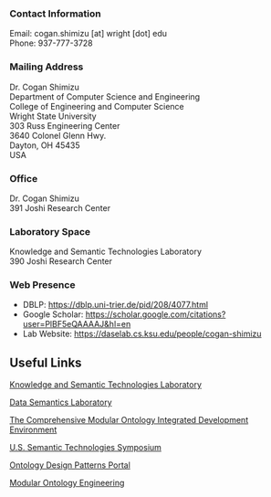 ### Contact Information
Email: cogan.shimizu [at] wright [dot] edu\
Phone: 937-777-3728

### Mailing Address
Dr. Cogan Shimizu\
Department of Computer Science and Engineering\
College of Engineering and Computer Science\
Wright State University\
303 Russ Engineering Center\
3640 Colonel Glenn Hwy.\
Dayton, OH 45435\
USA

### Office
Dr. Cogan Shimizu\
391 Joshi Research Center

### Laboratory Space
Knowledge and Semantic Technologies Laboratory\
390 Joshi Research Center

### Web Presence
* DBLP: <https://dblp.uni-trier.de/pid/208/4077.html>
* Google Scholar: <https://scholar.google.com/citations?user=PlBF5eQAAAAJ&hl=en>
* Lab Website: <https://daselab.cs.ksu.edu/people/cogan-shimizu>

## Useful Links
[Knowledge and Semantic Technologies Laboratory](https://cogan-shimizu.github.io/kastle)

[Data Semantics Laboratory](http://daselab.org/)

[The Comprehensive Modular Ontology Integrated Development Environment](https://comodide.com/)

[U.S. Semantic Technologies Symposium](https://us2ts.org/)

[Ontology Design Patterns Portal](http://ontologydesignpatterns.org/)

[Modular Ontology Engineering](https://daselab.cs.ksu.edu/content/modular-ontology-engineering-portal)

